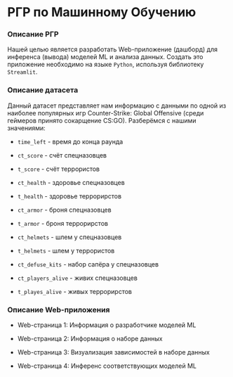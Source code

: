 # РГР по Машинному Обучению

### Описание РГР

Нашей целью является разработать Web-приложение (дашборд) для инференса (вывода) моделей ML и анализа данных. Создать это приложение необходимо на языке `Python`, используя библиотеку `Streamlit`. 

### Описание датасета

Данный датасет представляет нам информацию с данными по одной из наиболее популярных игр Counter-Strike: Global Offensive (среди геймеров принято сокарщение CS:GO). Разберёмся с нашими значениями: 

- `time_left` - время до конца раунда

- `ct_score` - счёт спецназовцев

- `t_score` - счёт террористов

- `ct_health` - здоровье спецназовцев

- `t_health` - здоровье террорирстов

- `ct_armor` - броня спецназовцев

- `t_armor` - броня террорирстов

- `ct_helmets` - шлем у спецназовцев

- `t_helmets` - шлем у террористов

- `ct_defuse_kits` - набор сапёра у спецназовцев

- `ct_players_alive` - живих спецназовцев

- `t_playes_alive` - живых террорирстов

### Описание Web-приложения

- Web-страница 1: Информация о разработчике моделей ML

- Web-страница 2: Информация о наборе данных
 
- Web-страница 3: Визуализация зависимостей в наборе данных
  
- Web-страница 4: Инференс соответствующих моделей ML
